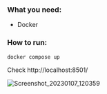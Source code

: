 ### What you need:
* Docker

### How to run:
```
docker compose up
```

Check http://localhost:8501/

![Screenshot_20230107_120359](https://user-images.githubusercontent.com/86803100/211162163-620eae29-fcb8-4030-b42e-920ed2f7e379.png)
